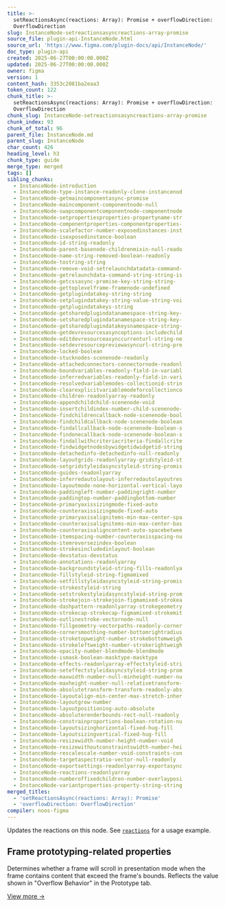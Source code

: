 ```yaml
---
title: >-
  setReactionsAsync(reactions: Array): Promise + overflowDirection:
  OverflowDirection
slug: InstanceNode-setreactionsasyncreactions-array-promise
source_file: plugin-api-InstanceNode.html
source_url: 'https://www.figma.com/plugin-docs/api/InstanceNode/'
doc_type: plugin-api
created: 2025-06-27T00:00:00.000Z
updated: 2025-06-27T00:00:00.000Z
owner: figma
version: 1
content_hash: 3353c2081ba2eaa3
token_count: 122
chunk_title: >-
  setReactionsAsync(reactions: Array): Promise + overflowDirection:
  OverflowDirection
chunk_slug: InstanceNode-setreactionsasyncreactions-array-promise
chunk_index: 93
chunk_of_total: 96
parent_file: InstanceNode.md
parent_slug: InstanceNode
char_count: 426
heading_level: h3
chunk_type: guide
merge_type: merged
tags: []
sibling_chunks:
  - InstanceNode-introduction
  - InstanceNode-type-instance-readonly-clone-instancenod
  - InstanceNode-getmaincomponentasync-promise
  - InstanceNode-maincomponent-componentnode-null
  - InstanceNode-swapcomponentcomponentnode-componentnode
  - InstanceNode-setpropertiesproperties-propertyname-str
  - InstanceNode-componentproperties-componentproperties-
  - InstanceNode-scalefactor-number-exposedinstances-inst
  - InstanceNode-isexposedinstance-boolean
  - InstanceNode-id-string-readonly
  - InstanceNode-parent-basenode-childrenmixin-null-reado
  - InstanceNode-name-string-removed-boolean-readonly
  - InstanceNode-tostring-string
  - InstanceNode-remove-void-setrelaunchdatadata-command-
  - InstanceNode-getrelaunchdata-command-string-string-is
  - InstanceNode-getcssasync-promise-key-string-string-
  - InstanceNode-gettoplevelframe-framenode-undefined
  - InstanceNode-getplugindatakey-string-string
  - InstanceNode-setplugindatakey-string-value-string-voi
  - InstanceNode-getplugindatakeys-string
  - InstanceNode-getsharedplugindatanamespace-string-key-
  - InstanceNode-setsharedplugindatanamespace-string-key-
  - InstanceNode-getsharedplugindatakeysnamespace-string-
  - InstanceNode-getdevresourcesasyncoptions-includechild
  - InstanceNode-editdevresourceasynccurrenturl-string-ne
  - InstanceNode-setdevresourcepreviewasyncurl-string-pre
  - InstanceNode-locked-boolean
  - InstanceNode-stucknodes-scenenode-readonly
  - InstanceNode-attachedconnectors-connectornode-readonl
  - InstanceNode-boundvariables-readonly-field-in-variabl
  - InstanceNode-inferredvariables-readonly-field-in-vari
  - InstanceNode-resolvedvariablemodes-collectionid-strin
  - InstanceNode-clearexplicitvariablemodeforcollectionco
  - InstanceNode-children-readonlyarray-readonly
  - InstanceNode-appendchildchild-scenenode-void
  - InstanceNode-insertchildindex-number-child-scenenode-
  - InstanceNode-findchildrencallback-node-scenenode-bool
  - InstanceNode-findchildcallback-node-scenenode-boolean
  - InstanceNode-findallcallback-node-scenenode-boolean-s
  - InstanceNode-findonecallback-node-scenenode-boolean-s
  - InstanceNode-findallwithcriteriacriteria-findallcrite
  - InstanceNode-findwidgetnodesbywidgetidwidgetid-string
  - InstanceNode-detachedinfo-detachedinfo-null-readonly
  - InstanceNode-layoutgrids-readonlyarray-gridstyleid-st
  - InstanceNode-setgridstyleidasyncstyleid-string-promis
  - InstanceNode-guides-readonlyarray
  - InstanceNode-inferredautolayout-inferredautolayoutres
  - InstanceNode-layoutmode-none-horizontal-vertical-layo
  - InstanceNode-paddingleft-number-paddingright-number
  - InstanceNode-paddingtop-number-paddingbottom-number
  - InstanceNode-primaryaxissizingmode-fixed-auto
  - InstanceNode-counteraxissizingmode-fixed-auto
  - InstanceNode-primaryaxisalignitems-min-max-center-spa
  - InstanceNode-counteraxisalignitems-min-max-center-bas
  - InstanceNode-counteraxisaligncontent-auto-spacebetwee
  - InstanceNode-itemspacing-number-counteraxisspacing-nu
  - InstanceNode-itemreversezindex-boolean
  - InstanceNode-strokesincludedinlayout-boolean
  - InstanceNode-devstatus-devstatus
  - InstanceNode-annotations-readonlyarray
  - InstanceNode-backgroundstyleid-string-fills-readonlya
  - InstanceNode-fillstyleid-string-figmamixed
  - InstanceNode-setfillstyleidasyncstyleid-string-promis
  - InstanceNode-strokestyleid-string
  - InstanceNode-setstrokestyleidasyncstyleid-string-prom
  - InstanceNode-strokejoin-strokejoin-figmamixed-strokea
  - InstanceNode-dashpattern-readonlyarray-strokegeometry
  - InstanceNode-strokecap-strokecap-figmamixed-strokemit
  - InstanceNode-outlinestroke-vectornode-null
  - InstanceNode-fillgeometry-vectorpaths-readonly-corner
  - InstanceNode-cornersmoothing-number-bottomrightradius
  - InstanceNode-stroketopweight-number-strokebottomweigh
  - InstanceNode-strokeleftweight-number-strokerightweigh
  - InstanceNode-opacity-number-blendmode-blendmode
  - InstanceNode-ismask-boolean-masktype-masktype
  - InstanceNode-effects-readonlyarray-effectstyleid-stri
  - InstanceNode-seteffectstyleidasyncstyleid-string-prom
  - InstanceNode-maxwidth-number-null-minheight-number-nu
  - InstanceNode-maxheight-number-null-relativetransform-
  - InstanceNode-absolutetransform-transform-readonly-abs
  - InstanceNode-layoutalign-min-center-max-stretch-inher
  - InstanceNode-layoutgrow-number
  - InstanceNode-layoutpositioning-auto-absolute
  - InstanceNode-absoluterenderbounds-rect-null-readonly
  - InstanceNode-constrainproportions-boolean-rotation-nu
  - InstanceNode-layoutsizinghorizontal-fixed-hug-fill
  - InstanceNode-layoutsizingvertical-fixed-hug-fill
  - InstanceNode-resizewidth-number-height-number-void
  - InstanceNode-resizewithoutconstraintswidth-number-hei
  - InstanceNode-rescalescale-number-void-constraints-con
  - InstanceNode-targetaspectratio-vector-null-readonly
  - InstanceNode-exportsettings-readonlyarray-exportasync
  - InstanceNode-reactions-readonlyarray
  - InstanceNode-numberoffixedchildren-number-overlayposi
  - InstanceNode-variantproperties-property-string-string
merged_titles:
  - 'setReactionsAsync(reactions: Array): Promise'
  - 'overflowDirection: OverflowDirection'
compiler: noos-figma
---
```


Updates the reactions on this node. See [`reactions`](/plugin-docs/api/properties/nodes-reactions/)
 for a usage example.

## Frame prototyping-related properties

Determines whether a frame will scroll in presentation mode when the frame contains content that exceed the frame's bounds. Reflects the value shown in "Overflow Behavior" in the Prototype tab.

[View more →](/plugin-docs/api/properties/nodes-overflowdirection/)
